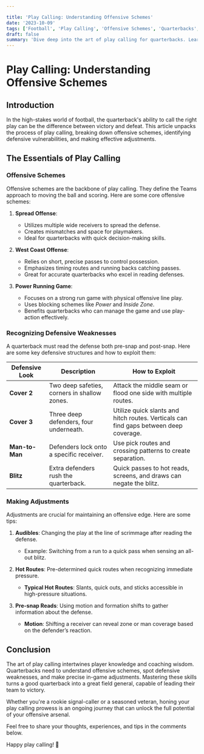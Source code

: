 ```yaml
---

title: 'Play Calling: Understanding Offensive Schemes'
date: '2023-10-09'
tags: ['Football', 'Play Calling', 'Offensive Schemes', 'Quarterbacks', 'Coaching Wisdom', 'Game Strategy', 'Defensive Analysis', 'Adjustments', 'Player Knowledge', 'Tutorial']
draft: false
summary: 'Dive deep into the art of play calling for quarterbacks. Learn how to analyze offensive schemes, recognize defensive weaknesses, and make crucial in-game adjustments.'
---
```


# Play Calling: Understanding Offensive Schemes

## Introduction

In the high-stakes world of football, the quarterback's ability to call the right play can be the difference between victory and defeat. This article unpacks the process of play calling, breaking down offensive schemes, identifying defensive vulnerabilities, and making effective adjustments.

## The Essentials of Play Calling

### Offensive Schemes

Offensive schemes are the backbone of play calling. They define the Teams approach to moving the ball and scoring. Here are some core offensive schemes:

1. **Spread Offense**:
    - Utilizes multiple wide receivers to spread the defense.
    - Creates mismatches and space for playmakers.
    - Ideal for quarterbacks with quick decision-making skills.

2. **West Coast Offense**:
    - Relies on short, precise passes to control possession.
    - Emphasizes timing routes and running backs catching passes.
    - Great for accurate quarterbacks who excel in reading defenses.

3. **Power Running Game**:
    - Focuses on a strong run game with physical offensive line play.
    - Uses blocking schemes like *Power* and *Inside Zone*.
    - Benefits quarterbacks who can manage the game and use play-action effectively.

### Recognizing Defensive Weaknesses

A quarterback must read the defense both pre-snap and post-snap. Here are some key defensive structures and how to exploit them:

| Defensive Look | Description | How to Exploit |
| --- | --- | --- |
| **Cover 2** | Two deep safeties, corners in shallow zones. | Attack the middle seam or flood one side with multiple routes. |
| **Cover 3** | Three deep defenders, four underneath. | Utilize quick slants and hitch routes. Verticals can find gaps between deep coverage. |
| **Man-to-Man** | Defenders lock onto a specific receiver. | Use pick routes and crossing patterns to create separation. |
| **Blitz** | Extra defenders rush the quarterback. | Quick passes to hot reads, screens, and draws can negate the blitz. |

### Making Adjustments

Adjustments are crucial for maintaining an offensive edge. Here are some tips:

1. **Audibles**: Changing the play at the line of scrimmage after reading the defense.
    - Example: Switching from a run to a quick pass when sensing an all-out blitz.

2. **Hot Routes**: Pre-determined quick routes when recognizing immediate pressure.
    - **Typical Hot Routes**: Slants, quick outs, and sticks accessible in high-pressure situations.

3. **Pre-snap Reads**: Using motion and formation shifts to gather information about the defense.
    - **Motion**: Shifting a receiver can reveal zone or man coverage based on the defender’s reaction.

## Conclusion

The art of play calling intertwines player knowledge and coaching wisdom. Quarterbacks need to understand offensive schemes, spot defensive weaknesses, and make precise in-game adjustments. Mastering these skills turns a good quarterback into a great field general, capable of leading their team to victory.

Whether you're a rookie signal-caller or a seasoned veteran, honing your play calling prowess is an ongoing journey that can unlock the full potential of your offensive arsenal.

Feel free to share your thoughts, experiences, and tips in the comments below.

Happy play calling! 🏈